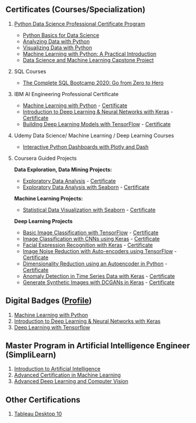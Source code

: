 ## Certificates (Courses/Specialization)
1. [Python Data Science Professional Certificate Program](https://credentials.edx.org/records/programs/shared/d346c1c9d13e4a89861de80516ed5dd5/)
    * [Python Basics for Data Science](https://courses.edx.org/certificates/23d9f614f0da41d499418e5b77c7f0a0)
    * [Analyzing Data with Python](https://courses.edx.org/certificates/4fcc40764b134dcba4e49f7d0d44c3b6)
    * [Visualizing Data with Python](https://courses.edx.org/certificates/2c9c5602a312466ebd7d24b9dec34c54)
    * [Machine Learning with Python: A Practical Introduction](https://courses.edx.org/certificates/b47735a5b9df42e19e34a0d121820eef)
    * [Data Science and Machine Learning Capstone Project](https://courses.edx.org/certificates/a1151dc2574a407cbf49f794e6d5b344)
2. SQL Courses
   * [The Complete SQL Bootcamp 2020: Go from Zero to Hero](https://www.udemy.com/certificate/UC-4728b844-3254-4fd4-a268-cff1e25b0f17/)
3. IBM AI Engineering Professional Certificate
   * [Machine Learning with Python](https://www.coursera.org/account/accomplishments/records/7VDM44AWHGGN) - [Certificate](https://www.coursera.org/account/accomplishments/certificate/7VDM44AWHGGN)
   * [Introduction to Deep Learning & Neural Networks with Keras](https://www.coursera.org/account/accomplishments/records/9TPL65PZRDRZ) - [Certificate](https://www.coursera.org/account/accomplishments/certificate/9TPL65PZRDRZ)
   * [Building Deep Learning Models with TensorFlow](https://www.coursera.org/account/accomplishments/verify/5QZ4N3L59RK9) - [Certificate](https://www.coursera.org/account/accomplishments/certificate/5QZ4N3L59RK9)

4. Udemy Data Science/ Machine Learning / Deep Learning Courses
   * [Interactive Python Dashboards with Plotly and Dash](https://concordia.udemy.com/certificate/UC-bbdd94a3-4483-4854-8006-75ab9abda4dd/)

5. Coursera Guided Projects

   **Data Exploration, Data Mining Projects:**
   * [Exploratory Data Analysis](https://www.coursera.org/account/accomplishments/verify/LJ6M5JHWFRE4) - [Certificate](https://www.coursera.org/account/accomplishments/certificate/LJ6M5JHWFRE4) 
   * [Exploratory Data Analysis with Seaborn](https://www.coursera.org/account/accomplishments/verify/HQCLHC5DMX5S) - [Certificate](https://www.coursera.org/account/accomplishments/certificate/HQCLHC5DMX5S) 
   
   **Machine Learning Projects:**
   * [Statistical Data Visualization with Seaborn](https://www.coursera.org/account/accomplishments/verify/LLA5PT8MA7BZ) - [Certificate](https://www.coursera.org/account/accomplishments/certificate/LLA5PT8MA7BZ)
   
   **Deep Learning Projects**
   * [Basic Image Classification with TensorFlow](https://www.coursera.org/account/accomplishments/verify/KM9B7Q3XTLKV) - [Certificate](https://www.coursera.org/account/accomplishments/certificate/KM9B7Q3XTLKV)   
   * [Image Classification with CNNs using Keras](https://www.coursera.org/account/accomplishments/verify/QSK2R6G8Z4CL) - [Certificate](https://www.coursera.org/account/accomplishments/certificate/QSK2R6G8Z4CL)    
   * [Facial Expression Recognition with Keras](https://www.coursera.org/account/accomplishments/verify/KT8WSPK5NBAE) - [Certificate](https://www.coursera.org/account/accomplishments/certificate/KT8WSPK5NBAE)  
   * [Image Noise Reduction with Auto-encoders using TensorFlow](https://www.coursera.org/account/accomplishments/verify/8D3VUKDHYPRJ) - [Certificate](https://www.coursera.org/account/accomplishments/certificate/8D3VUKDHYPRJ) 
   * [Dimensionality Reduction using an Autoencoder in Python](https://www.coursera.org/account/accomplishments/verify/X2P3XFP3WVLM) - [Certificate](https://www.coursera.org/account/accomplishments/certificate/X2P3XFP3WVLM) 
   * [Anomaly Detection in Time Series Data with Keras](https://www.coursera.org/account/accomplishments/verify/4P6J4JQGDJZB) - [Certificate](https://www.coursera.org/account/accomplishments/certificate/4P6J4JQGDJZB) 
   * [Generate Synthetic Images with DCGANs in Keras](https://www.coursera.org/account/accomplishments/verify/RSC5T2G6M9XE) - [Certificate](https://www.coursera.org/account/accomplishments/certificate/RSC5T2G6M9XE) 
   

## Digital Badges ([Profile](https://www.youracclaim.com/users/shraman-gupta/badges))
1. [Machine Learning with Python](https://www.youracclaim.com/badges/661fb4df-8e77-4a70-8742-bd52855c9648/public_url)
2. [Introduction to Deep Learning & Neural Networks with Keras](https://www.youracclaim.com/badges/4755fb6d-726e-4bc7-ae9c-1f957b43f25b/public_url)
3. [Deep Learning with Tensorflow](https://www.youracclaim.com/badges/9be28ded-839c-4cea-90d1-973ed0437021/public_url)

## Master Program in Artificial Intelligence Engineer (SimpliLearn)
1. [Introduction to Artificial Intelligence](https://certificates.simplicdn.net/share/2135174.pdf)
2. [Advanced Certification in Machine Learning](https://certificates.simplicdn.net/share/2205559.pdf)
3. [Advanced Deep Learning and Computer Vision](https://certificates.simplicdn.net/share/2245271.pdf)


## Other Certifications
1. [Tableau Desktop 10](https://certificates.simplicdn.net/share/2183946.pdf)
